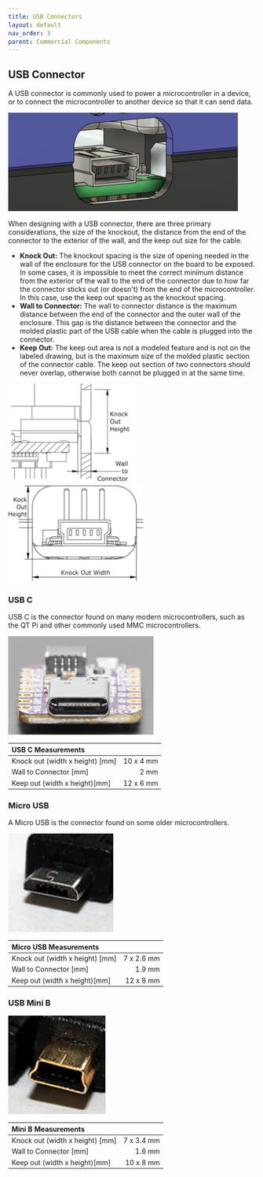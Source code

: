 ```yaml
---
title: USB Connectors
layout: default
nav_order: 3
parent: Commercial Components
---
```


## USB Connector

A USB connector is commonly used to power a microcontroller in a device, or to connect the microcontroller to another device so that it can send data.

<img src="Photos/USB_Connector/USB_Connector_IMG1.png" height="200"  alt="A render of the Open Playback Recorder with the USB connector visible">

When designing with a USB connector, there are three primary considerations, the size of the knockout, the distance from the end of the connector to the exterior of the wall, and the keep out size for the cable.

- **Knock Out:** The knockout spacing is the size of opening needed in the wall of the enclosure for the USB connector on the board to be exposed. In some cases, it is impossible to meet the correct minimum distance from the exterior of the wall to the end of the connector due to how far the connector sticks out (or doesn't) from the end of the microcontroller. In this case, use the keep out spacing as the knockout spacing.
- **Wall to Connector:** The wall to connector distance is the maximum distance between the end of the connector and the outer wall of the enclosure. This gap is the distance between the connector and the molded plastic part of the USB cable when the cable is plugged into the connector.
- **Keep Out:** The keep out area is not a modeled feature and is not on the labeled drawing, but is the maximum size of the molded plastic section of the connector cable. The keep out section of two connectors should never overlap, otherwise both cannot be plugged in at the same time.

<img src="Photos/USB_Connector/USB_Connector_IMG2.png" height="200"  alt="A side view of the cross section of the Open Playback Recorder with the Knockout and wall to connector labeled">
<img src="Photos/USB_Connector/USB_Connector_IMG3.png" height="200"  alt="A side view of the Open Playback recorder with the opening dimensions labeled">

### USB C

USB C is the connector found on many modern microcontrollers, such as the QT Pi and other commonly used MMC microcontrollers.

<img src="Photos/USB_Connector/USB_Connector_IMG4.png" height="200"  alt="A view of the USB C connector on a device">

| USB C Measurements |     |
| :--------------------- | -----: | 
| Knock out (width x height) \[mm\] | 10 x 4 mm |
| Wall to Connector \[mm\] | 2 mm |
| Keep out (width x height)\[mm\] | 12 x 6 mm |

### Micro USB

A Micro USB is the connector found on some older microcontrollers.

<img src="Photos/USB_Connector/USB_Connector_IMG5.png" height="200"  alt="A close up of a Micro USB connector">

| Micro USB Measurements |     |
| :--------------------- | -----: | 
| Knock out (width x height) \[mm\] | 7 x 2.6 mm |
| Wall to Connector \[mm\] | 1.9 mm |
| Keep out (width x height)\[mm\] | 12 x 8 mm |

### USB Mini B

<img src="Photos/USB_Connector/USB_Connector_IMG6.png" height="200"  alt="A close up of a USB Mini B connector">

| Mini B Measurements |     |
| :--------------------- | -----: | 
| Knock out (width x height) \[mm\] | 7 x 3.4 mm |
| Wall to Connector \[mm\] | 1.6 mm |
| Keep out (width x height)\[mm\] | 10 x 8 mm |

